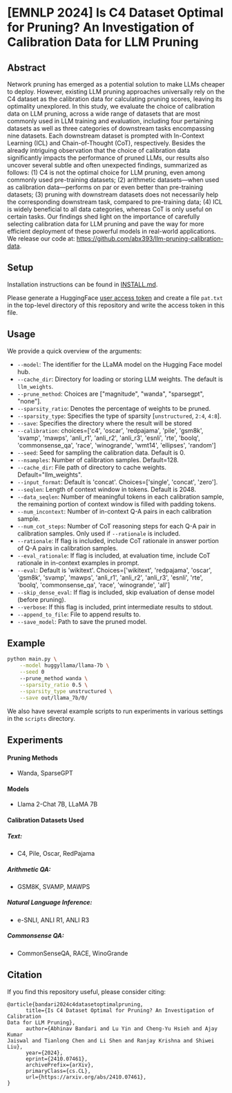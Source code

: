 # [EMNLP 2024] Is C4 Dataset Optimal for Pruning? An Investigation of Calibration Data for LLM Pruning
## Abstract
Network pruning has emerged as a potential solution to make LLMs cheaper to
deploy. However, existing LLM pruning approaches universally rely on the C4
dataset as the calibration data for calculating pruning scores, leaving its
optimality unexplored. In this study, we evaluate the choice of calibration
data on LLM pruning, across a wide range of datasets that are most commonly
used in LLM training and evaluation, including four pertaining datasets as well
as three categories of downstream tasks encompassing nine datasets. Each
downstream dataset is prompted with In-Context Learning (ICL) and
Chain-of-Thought (CoT), respectively. Besides the already intriguing
observation that the choice of calibration data significantly impacts the
performance of pruned LLMs, our results also uncover several subtle and often
unexpected findings, summarized as follows: (1) C4 is not the optimal choice
for LLM pruning, even among commonly used pre-training datasets; (2) arithmetic
datasets—when used as calibration data—performs on par or even better than
pre-training datasets; (3) pruning with downstream datasets does not
necessarily help the corresponding downstream task, compared to pre-training
data; (4) ICL is widely beneficial to all data categories, whereas CoT is only
useful on certain tasks. Our findings shed light on the importance of carefully
selecting calibration data for LLM pruning and pave the way for more efficient
deployment of these powerful models in real-world applications. We release our
code at: https://github.com/abx393/llm-pruning-calibration-data.

## Setup
Installation instructions can be found in [INSTALL.md](INSTALL.md).

Please generate a HuggingFace [user access token](https://huggingface.co/docs/hub/security-tokens)
and create a file `pat.txt` in the top-level directory of this repository and write the access token
in this file.

## Usage
We provide a quick overview of the arguments:  
- `--model`: The identifier for the LLaMA model on the Hugging Face model hub.
- `--cache_dir`: Directory for loading or storing LLM weights. The default is `llm_weights`.
- `--prune_method`: Choices are ["magnitude", "wanda", "sparsegpt", "none"].
- `--sparsity_ratio`: Denotes the percentage of weights to be pruned.
- `--sparsity_type`: Specifies the type of sparsity [`unstructured`, `2:4`, `4:8`].
- `--save`: Specifies the directory where the result will be stored
- `--calibration`: choices=['c4', 'oscar', 'redpajama', 'pile', 'gsm8k', 'svamp', 'mawps', 'anli_r1', 'anli_r2', 'anli_r3', 'esnli', 'rte', 'boolq', 'commonsense_qa', 'race', 'winogrande', 'wmt14', 'ellipses', 'random']
- `--seed`: Seed for sampling the calibration data. Default is 0.
- `--nsamples`: Number of calibration samples. Default=128.
- `--cache_dir`: File path of directory to cache weights.
  Default="llm_weights".
- `--input_format`: Default is 'concat'. Choices=['single', 'concat', 'zero'].
- `--seqlen`: Length of context window in tokens. Default is 2048.
- `--data_seqlen`: Number of meaningful tokens in each calibration sample, the
  remaining portion of context window is filled with padding tokens.
- `--num_incontext`: Number of in-context Q-A pairs in each calibration sample.
- `--num_cot_steps`: Number of CoT reasoning steps for each Q-A pair in
  calibration samples. Only used if `--rationale` is included.
- `--rationale`: If flag is included, include CoT rationale in answer portion
  of Q-A pairs in calibration samples.
- `--eval_rationale`: If flag is included, at evaluation time, include CoT
  rationale in in-context examples in prompt.
- `--eval`: Default is 'wikitext'. Choices=['wikitext', 'redpajama', 'oscar', 'gsm8k', 'svamp', 'mawps', 'anli_r1', 'anli_r2', 'anli_r3', 'esnli', 'rte', 'boolq',
                'commonsense_qa', 'race', 'winogrande', 'all']
- `--skip_dense_eval`: If flag is included, skip evaluation of dense model
  (before pruning).
- `--verbose`: If this flag is included, print intermediate results to stdout.
- `--append_to_file`: File to append results to.
- `--save_model`: Path to save the pruned model.

## Example
```sh
python main.py \
    --model huggyllama/llama-7b \
    --seed 0
    --prune_method wanda \
    --sparsity_ratio 0.5 \
    --sparsity_type unstructured \
    --save out/llama_7b/0/ 
```

We also have several example scripts to run experiments in various settings in the
`scripts` directory.

## Experiments
#### Pruning Methods
* Wanda, SparseGPT
#### Models
* Llama 2-Chat 7B, LLaMA 7B

#### Calibration Datasets Used
##### Text:
* C4, Pile, Oscar, RedPajama
##### Arithmetic QA:
* GSM8K, SVAMP, MAWPS
##### Natural Language Inference:
* e-SNLI, ANLI R1, ANLI R3
##### Commonsense QA:
* CommonSenseQA, RACE, WinoGrande

## Citation
If you find this repository useful, please consider citing:
```
@article{bandari2024c4datasetoptimalpruning,
      title={Is C4 Dataset Optimal for Pruning? An Investigation of Calibration
Data for LLM Pruning}, 
      author={Abhinav Bandari and Lu Yin and Cheng-Yu Hsieh and Ajay Kumar
Jaiswal and Tianlong Chen and Li Shen and Ranjay Krishna and Shiwei Liu},
      year={2024},
      eprint={2410.07461},
      archivePrefix={arXiv},
      primaryClass={cs.CL},
      url={https://arxiv.org/abs/2410.07461}, 
}
```
